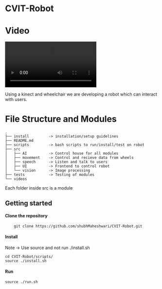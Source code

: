 # CVIT-Robot

# Video
![ Introduction Video ]( ./videos/intro.mp4 )

Using a kinect and wheelchair we are developing a robot which can interact with users. 

# File Structure and Modules
```
.
├── install         -> installation/setup guidelines
├── README.md 
├── scripts         -> bash scripts to run/install/test on robot
├── src
│   ├── AI          -> Control house for all modules
│   ├── movement    -> Control and recieve data from wheels
│   ├── speech      -> Listen and talk to users
│   ├── UI          -> Frontend to control robot
│   └── vision      -> Image processing 
├── tests           -> Testing of modules  
└── videos          
```

Each folder inside src is a module

## Getting started 
#### Clone the repository  
```
    git clone https://github.com/shubhMaheshwari/CVIT-Robot.git
```
#### Install 
Note -> Use source and not run ./install.sh
```
cd CVIT-Robot/scripts/
source ./install.sh
```
#### Run 
```
source ./run.sh
```


